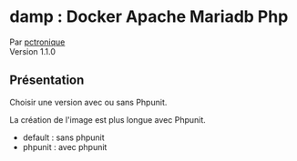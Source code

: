 # damp : Docker Apache Mariadb Php
Par [pctronique](https://pctronique.fr/) <br />
Version 1.1.0

## Présentation

Choisir une version avec ou sans Phpunit.

La création de l'image est plus longue avec Phpunit.

<ul>
  <li>default : sans phpunit</li>
  <li>phpunit : avec phpunit</li>
</ul>
